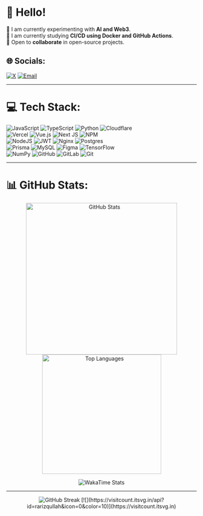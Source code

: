 # 💫 Hello!
  🔭 I am currently experimenting with **AI and Web3**.<br>  🌱 I am currently studying **CI/CD using Docker and GitHub Actions**.<br>  👯 Open to **collaborate** in open-source projects.


## 🌐 Socials:
[![X](https://img.shields.io/badge/X-black?logo=X&logoColor=white)](https://x.com/eldablo) 
[![Email](https://img.shields.io/badge/Email-D14836?logo=gmail&logoColor=white)](mailto:rafirizqullah4@gmail.com) 

---

# 💻 Tech Stack:
![JavaScript](https://img.shields.io/badge/JavaScript-F7DF1E?logo=javascript&logoColor=black) 
![TypeScript](https://img.shields.io/badge/TypeScript-007ACC?logo=typescript&logoColor=white) 
![Python](https://img.shields.io/badge/Python-3670A0?logo=python&logoColor=ffdd54) 
![Cloudflare](https://img.shields.io/badge/Cloudflare-F38020?logo=Cloudflare&logoColor=white)
<br/>
![Vercel](https://img.shields.io/badge/Vercel-000000?logo=vercel&logoColor=white) 
![Vue.js](https://img.shields.io/badge/Vue.js-35495E?logo=vuedotjs&logoColor=4FC08D) 
![Next JS](https://img.shields.io/badge/Next.js-black?logo=next.js&logoColor=white) 
![NPM](https://img.shields.io/badge/NPM-CB3837?logo=npm&logoColor=white)
<br/>
![NodeJS](https://img.shields.io/badge/Node.js-6DA55F?logo=node.js&logoColor=white) 
![JWT](https://img.shields.io/badge/JWT-black?logo=JSON%20web%20tokens) 
![Nginx](https://img.shields.io/badge/Nginx-009639?logo=nginx&logoColor=white) 
![Postgres](https://img.shields.io/badge/Postgres-316192?logo=postgresql&logoColor=white)
<br/>
![Prisma](https://img.shields.io/badge/Prisma-3982CE?logo=Prisma&logoColor=white) 
![MySQL](https://img.shields.io/badge/MySQL-4479A1?logo=mysql&logoColor=white) 
![Figma](https://img.shields.io/badge/Figma-F24E1E?logo=figma&logoColor=white) 
![TensorFlow](https://img.shields.io/badge/TensorFlow-FF6F00?logo=TensorFlow&logoColor=white)
<br/>
![NumPy](https://img.shields.io/badge/NumPy-013243?logo=numpy&logoColor=white) 
![GitHub](https://img.shields.io/badge/GitHub-121011?logo=github&logoColor=white) 
![GitLab](https://img.shields.io/badge/GitLab-181717?logo=gitlab&logoColor=white) 
![Git](https://img.shields.io/badge/Git-F05033?logo=git&logoColor=white)

---
# 📊 GitHub Stats:
<p align="center">
  <img src="https://github-readme-stats.vercel.app/api?username=rarizqullah&theme=dark&hide_border=false&include_all_commits=false&count_private=false" alt="GitHub Stats" width="400" />
  <img src="https://github-readme-stats.vercel.app/api/top-langs/?username=rarizqullah&theme=dark&hide_border=false&include_all_commits=false&count_private=false&layout=compact" alt="Top Languages" width="315" />
</p>

<p align="center">
  <img src="URL_WAKATIME_STATS_ANDA" alt="WakaTime Stats" />
</p>

---

<p align="center">
  <img src="https://nirzak-streak-stats.vercel.app/?user=rarizqullah&theme=dark&hide_border=false" alt="GitHub Streak" />
  [![](https://visitcount.itsvg.in/api?id=rarizqullah&icon=0&color=10)](https://visitcount.itsvg.in)
</p>
